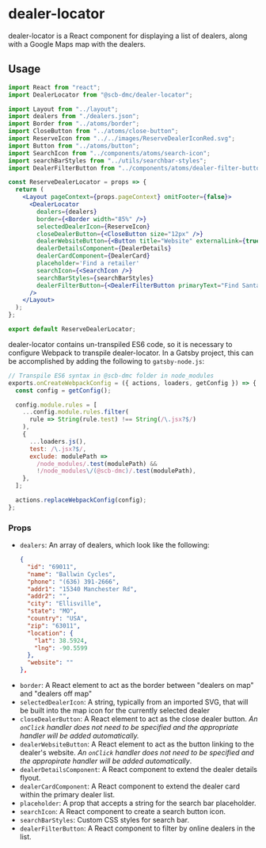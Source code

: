# dealer-locator

dealer-locator is a React component for displaying a list of dealers, along with
a Google Maps map with the dealers.

## Usage

```jsx
import React from "react";
import DealerLocator from "@scb-dmc/dealer-locator";

import Layout from "../layout";
import dealers from "./dealers.json";
import Border from "../atoms/border";
import CloseButton from "../atoms/close-button";
import ReserveIcon from "../../images/ReserveDealerIconRed.svg";
import Button from "../atoms/button";
import SearchIcon from "../components/atoms/search-icon";
import searchBarStyles from "../utils/searchbar-styles";
import DealerFilterButton from "../components/atoms/dealer-filter-button";

const ReserveDealerLocator = props => {
  return (
    <Layout pageContext={props.pageContext} omitFooter={false}>
      <DealerLocator
        dealers={dealers}
        border={<Border width="85%" />}
        selectedDealerIcon={ReserveIcon}
        closeDealerButton={<CloseButton size="12px" />}
        dealerWebsiteButton={<Button title="Website" externalLink={true} />}
        dealerDetailsComponent={DealerDetails}
        dealerCardComponent={DealerCard}
        placeholder='Find a retailer'
        searchIcon={<SearchIcon />}
        searchBarStyles={searchBarStyles}
        dealerFilterButton={<DealerFilterButton primaryText="Find Santa Cruz" linkText="online" />}
      />
    </Layout>
  );
};

export default ReserveDealerLocator;
```

dealer-locator contains un-transpiled ES6 code, so it is necessary to configure
Webpack to transpile dealer-locator. In a Gatsby project, this can be accomplished
by adding the following to `gatsby-node.js`:

```js
// Transpile ES6 syntax in @scb-dmc folder in node_modules
exports.onCreateWebpackConfig = ({ actions, loaders, getConfig }) => {
  const config = getConfig();

  config.module.rules = [
    ...config.module.rules.filter(
      rule => String(rule.test) !== String(/\.jsx?$/)
    ),
    {
      ...loaders.js(),
      test: /\.jsx?$/,
      exclude: modulePath =>
        /node_modules/.test(modulePath) &&
        !/node_modules\/(@scb-dmc)/.test(modulePath),
    },
  ];

  actions.replaceWebpackConfig(config);
};
```

### Props

* `dealers`: An array of dealers, which look like the following:
  ```json
  {
    "id": "69011",
    "name": "Ballwin Cycles",
    "phone": "(636) 391-2666",
    "addr1": "15340 Manchester Rd",
    "addr2": "",
    "city": "Ellisville",
    "state": "MO",
    "country": "USA",
    "zip": "63011",
    "location": {
      "lat": 38.5924,
      "lng": -90.5599
    },
    "website": ""
  },
  ```
* `border`: A React element to act as the border between "dealers on map" and
  "dealers off map"
* `selectedDealerIcon`: A string, typically from an imported SVG, that will be built
  into the map icon for the currently selected dealer
* `closeDealerButton`: A React element to act as the close dealer button. *An `onClick`
  handler does not need to be specified and the appropriate handler will be added automatically.*
* `dealerWebsiteButton`: A React element to act as the button linking to the dealer's website.
  *An `onClick` handler does not need to be specified and the appropirate handler will be added
  automatically*.
* `dealerDetailsComponent`: A React component to extend the dealer details flyout.
* `dealerCardComponent`: A React component to extend the dealer card within the primary dealer list.
* `placeholder`: A prop that accepts a string for the search bar placeholder.
* `searchIcon`: A React component to create a search button icon.
* `searchBarStyles`: Custom CSS styles for search bar.
* `dealerFilterButton`: A React component to filter by online dealers in the list.
